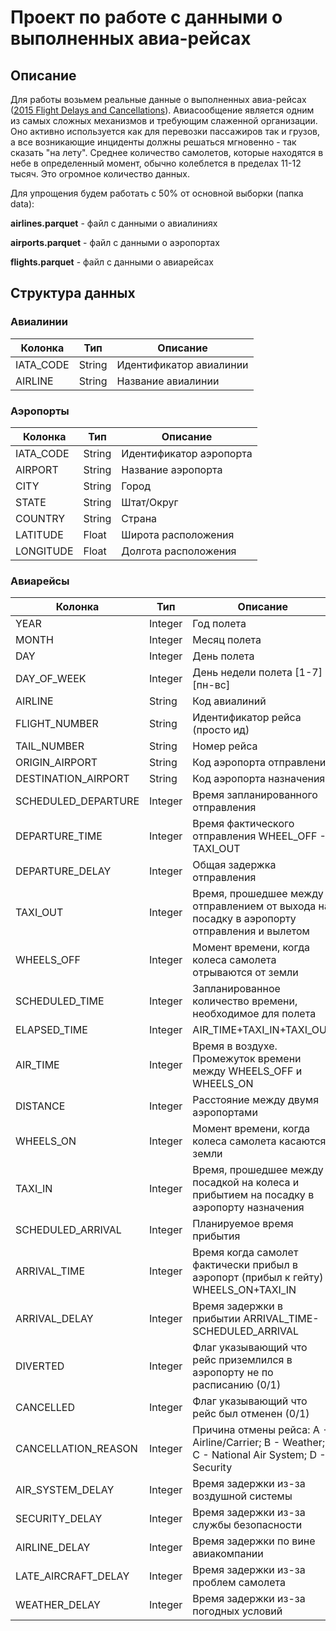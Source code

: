 # Проект по работе с данными о выполненных авиа-рейсах
## Описание

Для работы возьмем реальные данные о выполненных авиа-рейсах ([2015 Flight Delays and Cancellations](https://www.kaggle.com/datasets/usdot/flight-delays)). Авиасообщение является одним из самых сложных механизмов и требующим слаженной организации. Оно активно используется как для перевозки пассажиров так и грузов, а все возникающие инциденты должны решаться мгновенно - так сказать "на лету". Среднее количество самолетов, которые находятся в небе в определенный момент, обычно колеблется в пределах 11-12 тысяч. Это огромное количество данных.

Для упрощения будем работать с 50% от основной выборки (папка data):

**airlines.parquet** - файл с данными о авиалиниях

**airports.parquet** - файл с данными о аэропортах

**flights.parquet** - файл с данными о авиарейсах

## Структура данных
### Авиалинии
| Колонка   	| Тип    	| Описание                	|
|-----------	|--------	|-------------------------	|
| IATA_CODE 	| String 	| Идентификатор авиалинии 	|
| AIRLINE   	| String 	| Название авиалинии      	|

### Аэропорты
| Колонка   	| Тип    	| Описание                	|
|-----------	|--------	|-------------------------	|
| IATA_CODE 	| String 	| Идентификатор аэропорта 	|
| AIRPORT   	| String 	| Название аэропорта      	|
| CITY      	| String 	| Город                   	|
| STATE     	| String 	| Штат/Округ              	|
| COUNTRY   	| String 	| Страна                  	|
| LATITUDE  	| Float  	| Широта расположения     	|
| LONGITUDE 	| Float  	| Долгота расположения    	|


### Авиарейсы
| Колонка             | Тип     | Описание                                                                                      |
|---------------------|---------|-----------------------------------------------------------------------------------------------|
| YEAR                | Integer | Год полета                                                                                    |
| MONTH               | Integer | Месяц полета                                                                                  |
| DAY                 | Integer | День полета                                                                                   |
| DAY_OF_WEEK         | Integer | День недели полета [1-7] = [пн-вс]                                                            |
| AIRLINE             | String  | Код авиалиний                                                                                 |
| FLIGHT_NUMBER       | String  | Идентификатор рейса (просто ид)                                                               |
| TAIL_NUMBER         | String  | Номер рейса                                                                                   |
| ORIGIN_AIRPORT      | String  | Код аэропорта отправления                                                                     |
| DESTINATION_AIRPORT | String  | Код аэропорта назначения                                                                      |
| SCHEDULED_DEPARTURE | Integer | Время запланированного отправления                                                            |
| DEPARTURE_TIME      | Integer | Время фактического отправления WHEEL_OFF - TAXI_OUT                                           |
| DEPARTURE_DELAY     | Integer | Общая задержка отправления                                                                    |
| TAXI_OUT            | Integer | Время, прошедшее между отправлением от выхода на посадку в аэропорту отправления и вылетом    |
| WHEELS_OFF          | Integer | Момент времени, когда колеса самолета отрываются от земли                                     |
| SCHEDULED_TIME      | Integer | Запланированное количество времени, необходимое для полета                                    |
| ELAPSED_TIME        | Integer | AIR_TIME+TAXI_IN+TAXI_OUT                                                                     |
| AIR_TIME            | Integer | Время в воздухе. Промежуток времени между WHEELS_OFF и WHEELS_ON                              |
| DISTANCE            | Integer | Расстояние между двумя аэропортами                                                            |
| WHEELS_ON           | Integer | Момент времени, когда колеса самолета касаются земли                                          |
| TAXI_IN             | Integer | Время, прошедшее между посадкой на колеса и прибытием на посадку в аэропорту назначения       |
| SCHEDULED_ARRIVAL   | Integer | Планируемое время прибытия                                                                    |
| ARRIVAL_TIME        | Integer | Время когда самолет фактически прибыл в аэропорт (прибыл к гейту) WHEELS_ON+TAXI_IN           |
| ARRIVAL_DELAY       | Integer | Время задержки в прибытии ARRIVAL_TIME-SCHEDULED_ARRIVAL                                      |
| DIVERTED            | Integer | Флаг указывающий что рейс приземлился в аэропорту не по расписанию (0/1)                      |
| CANCELLED           | Integer | Флаг указывающий что рейс был отменен (0/1)                                                   |
| CANCELLATION_REASON | Integer | Причина отмены рейса: A - Airline/Carrier; B - Weather; C - National Air System; D - Security |
| AIR_SYSTEM_DELAY    | Integer | Время задержки из-за воздушной системы                                                        |
| SECURITY_DELAY      | Integer | Время задержки из-за службы безопасности                                                      |
| AIRLINE_DELAY       | Integer | Время задержки по вине авиакомпании                                                           |
| LATE_AIRCRAFT_DELAY | Integer | Время задержки из-за проблем самолета                                                         |
| WEATHER_DELAY       | Integer | Время задержки из-за погодных условий                                                         |

